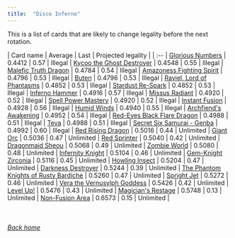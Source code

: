 ```yaml
---
title:  "Disco Inferno"
---
```


This is a list of cards that are likely to change legality before the next rotation.

| Card name | Average | Last | Projected legality |
| :-- |
[Glorious Numbers](https://db.ygoprodeck.com/card/?search=Glorious%20Numbers) | 0.4412 | 0.57 | Illegal |
[Kycoo the Ghost Destroyer](https://db.ygoprodeck.com/card/?search=Kycoo%20the%20Ghost%20Destroyer) | 0.4548 | 0.55 | Illegal |
[Malefic Truth Dragon](https://db.ygoprodeck.com/card/?search=Malefic%20Truth%20Dragon) | 0.4784 | 0.54 | Illegal |
[Amazoness Fighting Spirit](https://db.ygoprodeck.com/card/?search=Amazoness%20Fighting%20Spirit) | 0.4796 | 0.53 | Illegal |
[Buten](https://db.ygoprodeck.com/card/?search=Buten) | 0.4796 | 0.53 | Illegal |
[Raviel, Lord of Phantasms](https://db.ygoprodeck.com/card/?search=Raviel,%20Lord%20of%20Phantasms) | 0.4852 | 0.53 | Illegal |
[Stardust Re-Spark](https://db.ygoprodeck.com/card/?search=Stardust%20Re-Spark) | 0.4852 | 0.53 | Illegal |
[Inferno Hammer](https://db.ygoprodeck.com/card/?search=Inferno%20Hammer) | 0.4916 | 0.57 | Illegal |
[Missus Radiant](https://db.ygoprodeck.com/card/?search=Missus%20Radiant) | 0.4920 | 0.52 | Illegal |
[Spell Power Mastery](https://db.ygoprodeck.com/card/?search=Spell%20Power%20Mastery) | 0.4920 | 0.52 | Illegal |
[Instant Fusion](https://db.ygoprodeck.com/card/?search=Instant%20Fusion) | 0.4928 | 0.56 | Illegal |
[Humid Winds](https://db.ygoprodeck.com/card/?search=Humid%20Winds) | 0.4940 | 0.55 | Illegal |
[Archfiend's Awakening](https://db.ygoprodeck.com/card/?search=Archfiend's%20Awakening) | 0.4952 | 0.54 | Illegal |
[Red-Eyes Black Flare Dragon](https://db.ygoprodeck.com/card/?search=Red-Eyes%20Black%20Flare%20Dragon) | 0.4988 | 0.51 | Illegal |
[Teva](https://db.ygoprodeck.com/card/?search=Teva) | 0.4988 | 0.51 | Illegal |
[Secret Six Samurai - Genba](https://db.ygoprodeck.com/card/?search=Secret%20Six%20Samurai%20-%20Genba) | 0.4992 | 0.60 | Illegal |
[Red Rising Dragon](https://db.ygoprodeck.com/card/?search=Red%20Rising%20Dragon) | 0.5016 | 0.44 | Unlimited |
[Giant Orc](https://db.ygoprodeck.com/card/?search=Giant%20Orc) | 0.5036 | 0.47 | Unlimited |
[Red Sprinter](https://db.ygoprodeck.com/card/?search=Red%20Sprinter) | 0.5040 | 0.42 | Unlimited |
[Dragonmaid Sheou](https://db.ygoprodeck.com/card/?search=Dragonmaid%20Sheou) | 0.5068 | 0.49 | Unlimited |
[Zombie World](https://db.ygoprodeck.com/card/?search=Zombie%20World) | 0.5080 | 0.48 | Unlimited |
[Infernity Knight](https://db.ygoprodeck.com/card/?search=Infernity%20Knight) | 0.5104 | 0.46 | Unlimited |
[Gem-Knight Zirconia](https://db.ygoprodeck.com/card/?search=Gem-Knight%20Zirconia) | 0.5116 | 0.45 | Unlimited |
[Howling Insect](https://db.ygoprodeck.com/card/?search=Howling%20Insect) | 0.5204 | 0.47 | Unlimited |
[Darkness Destroyer](https://db.ygoprodeck.com/card/?search=Darkness%20Destroyer) | 0.5244 | 0.39 | Unlimited |
[The Phantom Knights of Rusty Bardiche](https://db.ygoprodeck.com/card/?search=The%20Phantom%20Knights%20of%20Rusty%20Bardiche) | 0.5260 | 0.47 | Unlimited |
[Spright Jet](https://db.ygoprodeck.com/card/?search=Spright%20Jet) | 0.5272 | 0.46 | Unlimited |
[Vera the Vernusylph Goddess](https://db.ygoprodeck.com/card/?search=Vera%20the%20Vernusylph%20Goddess) | 0.5426 | 0.42 | Unlimited |
[Level Up!](https://db.ygoprodeck.com/card/?search=Level%20Up!) | 0.5476 | 0.43 | Unlimited |
[Magician's Restage](https://db.ygoprodeck.com/card/?search=Magician's%20Restage) | 0.5748 | 0.13 | Unlimited |
[Non-Fusion Area](https://db.ygoprodeck.com/card/?search=Non-Fusion%20Area) | 0.6573 | 0.15 | Unlimited |

<br>

###### [Back home](index)
